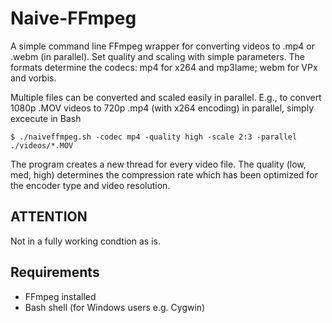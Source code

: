 Naive-FFmpeg
============

A simple command line FFmpeg wrapper for converting videos to .mp4 or .webm (in parallel). 
Set quality and scaling with simple parameters. The formats determine the codecs: mp4 for x264 and mp3lame; webm for VPx and vorbis.

Multiple files can be converted and scaled easily in parallel. 
E.g., to convert 1080p .MOV videos to 720p .mp4 (with x264 encoding) in parallel, simply excecute in Bash

` $ ./naiveffmpeg.sh -codec mp4 -quality high -scale 2:3 -parallel ./videos/*.MOV `

The program creates a new thread for every video file. 
The quality (low, med, high) determines the compression rate which has been optimized for the encoder type and video resolution.
	
ATTENTION
----------
Not in a fully working condtion as is.

Requirements
----------

 * FFmpeg installed
 * Bash shell (for Windows users e.g. Cygwin)



